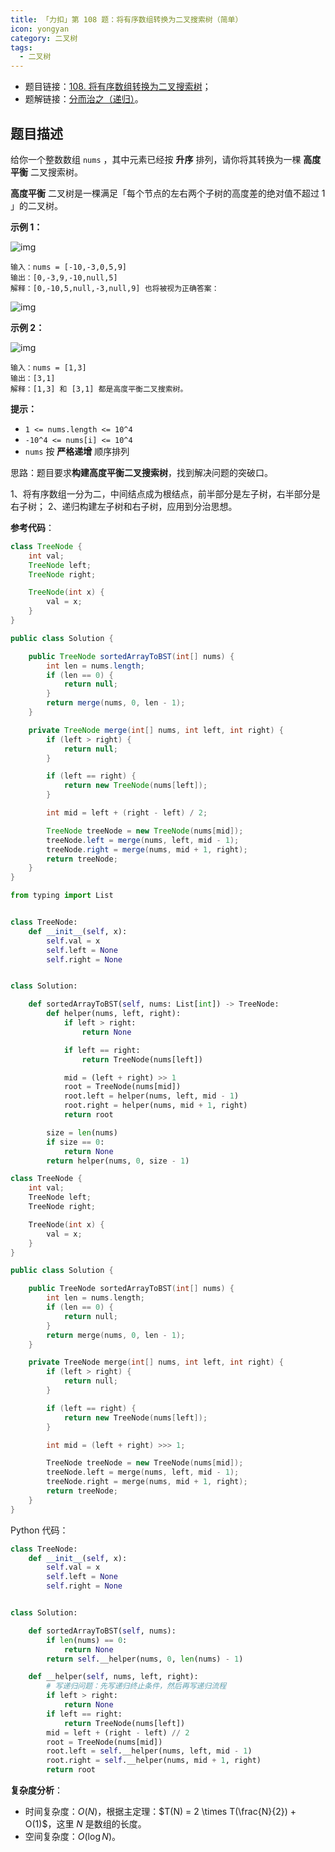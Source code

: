 ```yaml
---
title: 「力扣」第 108 题：将有序数组转换为二叉搜索树（简单）
icon: yongyan
category: 二叉树
tags:
  - 二叉树
---
```


- 题目链接：[108. 将有序数组转换为二叉搜索树](https://leetcode-cn.com/problems/convert-sorted-array-to-binary-search-tree/)；
- 题解链接：[分而治之（递归）](https://leetcode-cn.com/problems/convert-sorted-array-to-binary-search-tree/solution/fen-er-zhi-zhi-di-gui-by-liweiwei1419/)。

## 题目描述

给你一个整数数组 `nums` ，其中元素已经按 **升序** 排列，请你将其转换为一棵 **高度平衡** 二叉搜索树。

**高度平衡** 二叉树是一棵满足「每个节点的左右两个子树的高度差的绝对值不超过 1 」的二叉树。

**示例 1：**

![img](https://assets.leetcode.com/uploads/2021/02/18/btree1.jpg)

```
输入：nums = [-10,-3,0,5,9]
输出：[0,-3,9,-10,null,5]
解释：[0,-10,5,null,-3,null,9] 也将被视为正确答案：
```

![img](https://assets.leetcode.com/uploads/2021/02/18/btree2.jpg)

**示例 2：**

![img](https://assets.leetcode.com/uploads/2021/02/18/btree.jpg)

```
输入：nums = [1,3]
输出：[3,1]
解释：[1,3] 和 [3,1] 都是高度平衡二叉搜索树。
```

**提示：**

- `1 <= nums.length <= 10^4`
- `-10^4 <= nums[i] <= 10^4`
- `nums` 按 **严格递增** 顺序排列

思路：题目要求**构建高度平衡二叉搜索树**，找到解决问题的突破口。

1、将有序数组一分为二，中间结点成为根结点，前半部分是左子树，右半部分是右子树；
2、递归构建左子树和右子树，应用到分治思想。

**参考代码**：

```Java []
class TreeNode {
    int val;
    TreeNode left;
    TreeNode right;

    TreeNode(int x) {
        val = x;
    }
}

public class Solution {

    public TreeNode sortedArrayToBST(int[] nums) {
        int len = nums.length;
        if (len == 0) {
            return null;
        }
        return merge(nums, 0, len - 1);
    }

    private TreeNode merge(int[] nums, int left, int right) {
        if (left > right) {
            return null;
        }

        if (left == right) {
            return new TreeNode(nums[left]);
        }

        int mid = left + (right - left) / 2;

        TreeNode treeNode = new TreeNode(nums[mid]);
        treeNode.left = merge(nums, left, mid - 1);
        treeNode.right = merge(nums, mid + 1, right);
        return treeNode;
    }
}
```

```Python []
from typing import List


class TreeNode:
    def __init__(self, x):
        self.val = x
        self.left = None
        self.right = None


class Solution:

    def sortedArrayToBST(self, nums: List[int]) -> TreeNode:
        def helper(nums, left, right):
            if left > right:
                return None

            if left == right:
                return TreeNode(nums[left])

            mid = (left + right) >> 1
            root = TreeNode(nums[mid])
            root.left = helper(nums, left, mid - 1)
            root.right = helper(nums, mid + 1, right)
            return root

        size = len(nums)
        if size == 0:
            return None
        return helper(nums, 0, size - 1)
```

```C++ []
class TreeNode {
    int val;
    TreeNode left;
    TreeNode right;

    TreeNode(int x) {
        val = x;
    }
}

public class Solution {

    public TreeNode sortedArrayToBST(int[] nums) {
        int len = nums.length;
        if (len == 0) {
            return null;
        }
        return merge(nums, 0, len - 1);
    }

    private TreeNode merge(int[] nums, int left, int right) {
        if (left > right) {
            return null;
        }

        if (left == right) {
            return new TreeNode(nums[left]);
        }

        int mid = (left + right) >>> 1;

        TreeNode treeNode = new TreeNode(nums[mid]);
        treeNode.left = merge(nums, left, mid - 1);
        treeNode.right = merge(nums, mid + 1, right);
        return treeNode;
    }
}
```

Python 代码：

```python
class TreeNode:
    def __init__(self, x):
        self.val = x
        self.left = None
        self.right = None


class Solution:

    def sortedArrayToBST(self, nums):
        if len(nums) == 0:
            return None
        return self.__helper(nums, 0, len(nums) - 1)

    def __helper(self, nums, left, right):
        # 写递归问题：先写递归终止条件，然后再写递归流程
        if left > right:
            return None
        if left == right:
            return TreeNode(nums[left])
        mid = left + (right - left) // 2
        root = TreeNode(nums[mid])
        root.left = self.__helper(nums, left, mid - 1)
        root.right = self.__helper(nums, mid + 1, right)
        return root
```

**复杂度分析**：

- 时间复杂度：$O(N)$，根据主定理：$T(N) = 2 \times T(\frac{N}{2}) + O(1)$，这里 $N$ 是数组的长度。
- 空间复杂度：$O(\log N)$。
